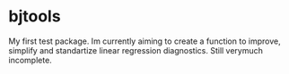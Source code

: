 # bjtools

My first test package. Im currently aiming to create a function to improve, simplify and standartize linear regression diagnostics. Still verymuch incomplete.
